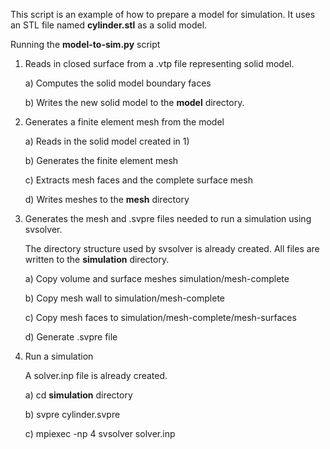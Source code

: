 
This script is an example of how to prepare a model for simulation. It uses an STL file named **cylinder.stl** as a solid model.

Running the **model-to-sim.py** script 

  1) Reads in closed surface from a .vtp file representing solid model. 

     a) Computes the solid model boundary faces 

     b) Writes the new solid model to the **model** directory.


  2) Generates a finite element mesh from the model

     a) Reads in the solid model created in 1)

     b) Generates the finite element mesh

     c) Extracts mesh faces and the complete surface mesh

     d) Writes meshes to the **mesh** directory


  3) Generates the mesh and .svpre files needed to run a simulation using svsolver. 

     The directory structure used by svsolver is already created. All files are
     written to the **simulation** directory.

     a) Copy volume and surface meshes simulation/mesh-complete

     b) Copy mesh wall to simulation/mesh-complete

     c) Copy mesh faces to simulation/mesh-complete/mesh-surfaces

     d) Generate .svpre file 


  4) Run a simulation 

     A solver.inp file is already created.

     a) cd **simulation** directory

     b) svpre cylinder.svpre

     c) mpiexec -np 4 svsolver solver.inp


